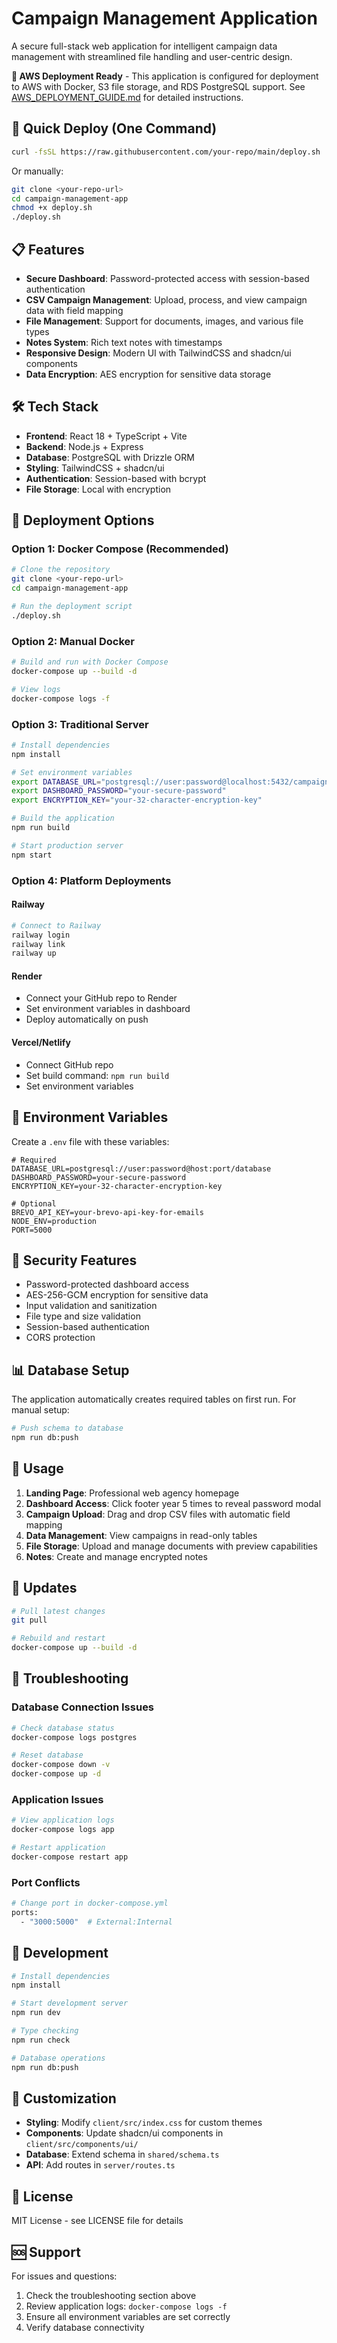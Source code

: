 # Campaign Management Application

A secure full-stack web application for intelligent campaign data management with streamlined file handling and user-centric design.

**🚀 AWS Deployment Ready** - This application is configured for deployment to AWS with Docker, S3 file storage, and RDS PostgreSQL support. See [AWS_DEPLOYMENT_GUIDE.md](./AWS_DEPLOYMENT_GUIDE.md) for detailed instructions.

## 🚀 Quick Deploy (One Command)

```bash
curl -fsSL https://raw.githubusercontent.com/your-repo/main/deploy.sh | bash
```

Or manually:

```bash
git clone <your-repo-url>
cd campaign-management-app
chmod +x deploy.sh
./deploy.sh
```

## 📋 Features

- **Secure Dashboard**: Password-protected access with session-based authentication
- **CSV Campaign Management**: Upload, process, and view campaign data with field mapping
- **File Management**: Support for documents, images, and various file types
- **Notes System**: Rich text notes with timestamps
- **Responsive Design**: Modern UI with TailwindCSS and shadcn/ui components
- **Data Encryption**: AES encryption for sensitive data storage

## 🛠 Tech Stack

- **Frontend**: React 18 + TypeScript + Vite
- **Backend**: Node.js + Express
- **Database**: PostgreSQL with Drizzle ORM
- **Styling**: TailwindCSS + shadcn/ui
- **Authentication**: Session-based with bcrypt
- **File Storage**: Local with encryption

## 🐳 Deployment Options

### Option 1: Docker Compose (Recommended)

```bash
# Clone the repository
git clone <your-repo-url>
cd campaign-management-app

# Run the deployment script
./deploy.sh
```

### Option 2: Manual Docker

```bash
# Build and run with Docker Compose
docker-compose up --build -d

# View logs
docker-compose logs -f
```

### Option 3: Traditional Server

```bash
# Install dependencies
npm install

# Set environment variables
export DATABASE_URL="postgresql://user:password@localhost:5432/campaign_db"
export DASHBOARD_PASSWORD="your-secure-password"
export ENCRYPTION_KEY="your-32-character-encryption-key"

# Build the application
npm run build

# Start production server
npm start
```

### Option 4: Platform Deployments

#### Railway
```bash
# Connect to Railway
railway login
railway link
railway up
```

#### Render
- Connect your GitHub repo to Render
- Set environment variables in dashboard
- Deploy automatically on push

#### Vercel/Netlify
- Connect GitHub repo
- Set build command: `npm run build`
- Set environment variables

## 🔧 Environment Variables

Create a `.env` file with these variables:

```env
# Required
DATABASE_URL=postgresql://user:password@host:port/database
DASHBOARD_PASSWORD=your-secure-password
ENCRYPTION_KEY=your-32-character-encryption-key

# Optional
BREVO_API_KEY=your-brevo-api-key-for-emails
NODE_ENV=production
PORT=5000
```

## 🔐 Security Features

- Password-protected dashboard access
- AES-256-GCM encryption for sensitive data
- Input validation and sanitization
- File type and size validation
- Session-based authentication
- CORS protection

## 📊 Database Setup

The application automatically creates required tables on first run. For manual setup:

```bash
# Push schema to database
npm run db:push
```

## 🎯 Usage

1. **Landing Page**: Professional web agency homepage
2. **Dashboard Access**: Click footer year 5 times to reveal password modal
3. **Campaign Upload**: Drag and drop CSV files with automatic field mapping
4. **Data Management**: View campaigns in read-only tables
5. **File Storage**: Upload and manage documents with preview capabilities
6. **Notes**: Create and manage encrypted notes

## 🔄 Updates

```bash
# Pull latest changes
git pull

# Rebuild and restart
docker-compose up --build -d
```

## 🐛 Troubleshooting

### Database Connection Issues
```bash
# Check database status
docker-compose logs postgres

# Reset database
docker-compose down -v
docker-compose up -d
```

### Application Issues
```bash
# View application logs
docker-compose logs app

# Restart application
docker-compose restart app
```

### Port Conflicts
```bash
# Change port in docker-compose.yml
ports:
  - "3000:5000"  # External:Internal
```

## 📝 Development

```bash
# Install dependencies
npm install

# Start development server
npm run dev

# Type checking
npm run check

# Database operations
npm run db:push
```

## 🎨 Customization

- **Styling**: Modify `client/src/index.css` for custom themes
- **Components**: Update shadcn/ui components in `client/src/components/ui/`
- **Database**: Extend schema in `shared/schema.ts`
- **API**: Add routes in `server/routes.ts`

## 📄 License

MIT License - see LICENSE file for details

## 🆘 Support

For issues and questions:
1. Check the troubleshooting section above
2. Review application logs: `docker-compose logs -f`
3. Ensure all environment variables are set correctly
4. Verify database connectivity
